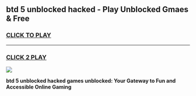 
## btd 5 unblocked hacked - Play Unblocked Gmaes & Free
<h3>
<a href="https://news.freeplayer.one?title=btd_5_unblocked_hacked&ref=23F">CLICK TO PLAY</a></h3>
<hr>

<h3>
<a href="https://news.freeplayer.one?title=btd_5_unblocked_hacked&ref=23F">CLICK 2 PLAY</a>
  
</h3>

<a href="https://news.freeplayer.one?title=btd_5_unblocked_hacked&ref=23F/"><img src="https://clearcache.store/games.png"></a>


**btd 5 unblocked hacked games unblocked: Your Gateway to Fun and Accessible Online Gaming**
